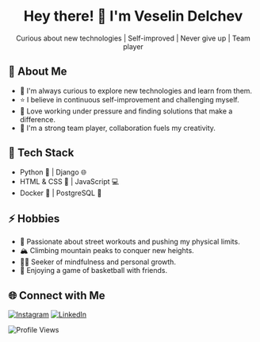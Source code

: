 <div align="center">
  <h1>Hey there! 👋 I'm Veselin Delchev</h1>
  <p>Curious about new technologies | Self-improved | Never give up | Team player</p>
</div>

## 🚀 About Me

- 🌱 I'm always curious to explore new technologies and learn from them.
- ⭐️ I believe in continuous self-improvement and challenging myself.
- 💪 Love working under pressure and finding solutions that make a difference.
- 🤝 I'm a strong team player, collaboration fuels my creativity.

## 💼 Tech Stack

- Python 🐍 | Django 🌐
- HTML & CSS 🎨 | JavaScript 💻
- Docker 🐳 | PostgreSQL 🐘

## ⚡ Hobbies

- 💪 Passionate about street workouts and pushing my physical limits.
- 🏔️ Climbing mountain peaks to conquer new heights.
- 🧘‍♂️ Seeker of mindfulness and personal growth.
- 🏀 Enjoying a game of basketball with friends.

## 🌐 Connect with Me

[![Instagram](https://img.shields.io/badge/-Instagram-green?style=for-the-badge&logo=instagram&logoColor=white)](https://www.instagram.com/delchev.v/)
[![LinkedIn](https://img.shields.io/badge/-LinkedIn-orange?style=for-the-badge&logo=linkedin&logoColor=white)](https://www.linkedin.com/in/veselin-delchev-09513a232/)


![Profile Views](https://komarev.com/ghpvc/?username=DelchevV)



